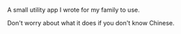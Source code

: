 A small utility app I wrote for my family to use.

Don't worry about what it does if you don't know Chinese.

